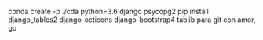 conda create -p ./cda python=3.6 django psycopg2
pip install django_tables2 django-octicons django-bootstrap4 tablib
para git con amor, go
